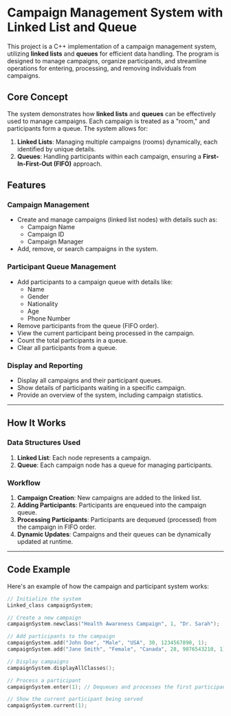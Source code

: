 # Campaign Management System with Linked List and Queue

This project is a C++ implementation of a campaign management system, utilizing **linked lists** and **queues** for efficient data handling. The program is designed to manage campaigns, organize participants, and streamline operations for entering, processing, and removing individuals from campaigns.

## Core Concept

The system demonstrates how **linked lists** and **queues** can be effectively used to manage campaigns. Each campaign is treated as a "room," and participants form a queue. The system allows for:

1. **Linked Lists**: Managing multiple campaigns (rooms) dynamically, each identified by unique details.
2. **Queues**: Handling participants within each campaign, ensuring a **First-In-First-Out (FIFO)** approach.

## Features

### Campaign Management
- Create and manage campaigns (linked list nodes) with details such as:
  - Campaign Name
  - Campaign ID
  - Campaign Manager
- Add, remove, or search campaigns in the system.

### Participant Queue Management
- Add participants to a campaign queue with details like:
  - Name
  - Gender
  - Nationality
  - Age
  - Phone Number
- Remove participants from the queue (FIFO order).
- View the current participant being processed in the campaign.
- Count the total participants in a queue.
- Clear all participants from a queue.

### Display and Reporting
- Display all campaigns and their participant queues.
- Show details of participants waiting in a specific campaign.
- Provide an overview of the system, including campaign statistics.

---

## How It Works

### Data Structures Used
1. **Linked List**: Each node represents a campaign.
2. **Queue**: Each campaign node has a queue for managing participants.

### Workflow
1. **Campaign Creation**: New campaigns are added to the linked list.
2. **Adding Participants**: Participants are enqueued into the campaign queue.
3. **Processing Participants**: Participants are dequeued (processed) from the campaign in FIFO order.
4. **Dynamic Updates**: Campaigns and their queues can be dynamically updated at runtime.

---

## Code Example

Here's an example of how the campaign and participant system works:

```cpp
// Initialize the system
Linked_class campaignSystem;

// Create a new campaign
campaignSystem.newclass("Health Awareness Campaign", 1, "Dr. Sarah");

// Add participants to the campaign
campaignSystem.add("John Doe", "Male", "USA", 30, 1234567890, 1);
campaignSystem.add("Jane Smith", "Female", "Canada", 28, 9876543210, 1);

// Display campaigns
campaignSystem.displayAllClasses();

// Process a participant
campaignSystem.enter(1); // Dequeues and processes the first participant

// Show the current participant being served
campaignSystem.current(1);
